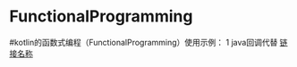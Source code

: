 # FunctionalProgramming
#kotlin的函数式编程（FunctionalProgramming）使用示例：
1 java回调代替
[链接名称](https://www.baidu.com/)
